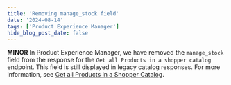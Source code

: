 ```yaml
---
title: 'Removing manage_stock field'
date: '2024-08-14'
tags: ['Product Experience Manager']
hide_blog_post_date: false
---
```


**MINOR** In Product Experience Manager, we have removed the `manage_stock` field from the response for the `Get all Products in a shopper catalog` endpoint. This field is still displayed in legacy catalog responses. For more information, see [Get all Products in a Shopper Catalog](/docs/api/pxm/catalog/get-by-context-all-products).
